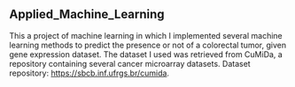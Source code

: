## Applied_Machine_Learning
This a project of machine learning in which I implemented several machine learning methods to predict the presence or not of a colorectal tumor, given gene expression dataset. The dataset I used was retrieved from CuMiDa, a repository containing several cancer microarray datasets.
Dataset repository: https://sbcb.inf.ufrgs.br/cumida.
